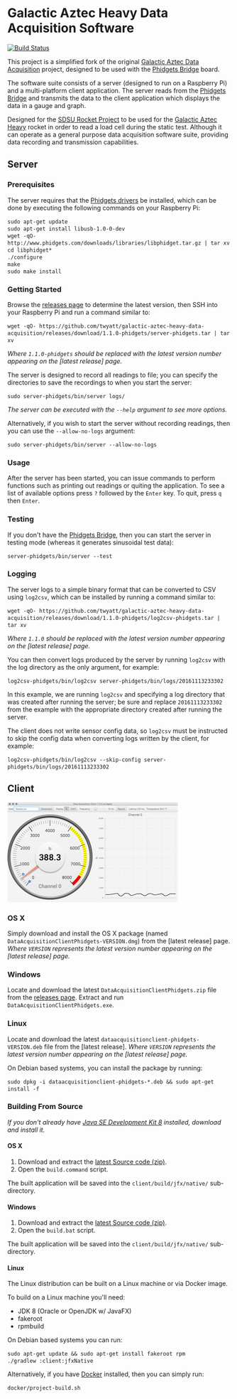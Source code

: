 # Galactic Aztec Heavy Data Acquisition Software
[![Build Status](https://travis-ci.org/twyatt/galactic-aztec-heavy-data-acquisition.svg?branch=phidgets)](https://travis-ci.org/twyatt/galactic-aztec-heavy-data-acquisition)


This project is a simplified fork of the original [Galactic Aztec Data Acquisition] project, designed to be used with the [Phidgets Bridge] board.

The software suite consists of a server (designed to run on a Raspberry Pi) and a multi-platform client application. The server reads from the [Phidgets Bridge] and transmits the data to the client application which displays the data in a gauge and graph.

Designed for the [SDSU Rocket Project] to be used for the [Galactic Aztec Heavy] rocket in order to read a load cell during the static test. Although it can operate as a general purpose data acquisition software suite, providing data recording and transmission capabilities.


## Server

### Prerequisites

The server requires that the [Phidgets drivers] be installed, which can be done by executing the following commands on your Raspberry Pi:
```
sudo apt-get update
sudo apt-get install libusb-1.0-0-dev
wget -qO- http://www.phidgets.com/downloads/libraries/libphidget.tar.gz | tar xv
cd libphidget*
./configure
make
sudo make install
```

### Getting Started

Browse the [releases page] to determine the latest version, then SSH into your Raspberry Pi and run a command similar to:
```
wget -qO- https://github.com/twyatt/galactic-aztec-heavy-data-acquisition/releases/download/1.1.0-phidgets/server-phidgets.tar | tar xv
```
_Where `1.1.0-phidgets` should be replaced with the latest version number appearing on the [latest release] page._

The server is designed to record all readings to file; you can specify the directories to save the recordings to when you start the server:
```
sudo server-phidgets/bin/server logs/
```
_The server can be executed with the `--help` argument to see more options._

Alternatively, if you wish to start the server without recording readings, then you can use the `--allow-no-logs` argument:
```
sudo server-phidgets/bin/server --allow-no-logs
```

### Usage

After the server has been started, you can issue commands to perform functions such as printing out readings or quiting the application. To see a list of available options press `?` followed by the `Enter` key. To quit, press `q` then `Enter`.

### Testing

If you don't have the [Phidgets Bridge], then you can start the server in testing mode (whereas it generates sinusoidal test data):
```
server-phidgets/bin/server --test
```

### Logging

The server logs to a simple binary format that can be converted to CSV using `log2csv`, which can be installed by running a command similar to:
```
wget -qO- https://github.com/twyatt/galactic-aztec-heavy-data-acquisition/releases/download/1.1.0-phidgets/log2csv-phidgets.tar | tar xv
```
_Where `1.1.0` should be replaced with the latest version number appearing on the [latest release] page._

You can then convert logs produced by the server by running `log2csv` with the log directory as the only argument, for example:
```
log2csv-phidgets/bin/log2csv server-phidgets/bin/logs/20161113233302
```
In this example, we are running `log2csv` and specifying a log directory that was created after running the server; be sure and replace `20161113233302` from the example with the appropriate directory created after running the server.

The client does not write sensor config data, so `log2csv` must be instructed to skip the config data when converting logs written by the client, for example:
```
log2csv-phidgets/bin/log2csv --skip-config server-phidgets/bin/logs/20161113233302
```


## Client

[![Client Gauges Screenshot](artwork/thumb_client.png?raw=true)](artwork/client.png?raw=true)

### OS X

Simply download and install the OS X package (named `DataAcquisitionClientPhidgets-VERSION.dmg`) from the [latest release] page.
_Where `VERSION` represents the latest version number appearing on the [latest release] page._

### Windows

Locate and download the latest `DataAcquisitionClientPhidgets.zip` file from the [releases page]. Extract and run `DataAcquisitionClientPhidgets.exe`.

### Linux

Locate and download the latest `dataacquisitionclient-phidgets-VERSION.deb` file from the [latest release].
_Where `VERSION` represents the latest version number appearing on the [latest release] page._

On Debian based systems, you can install the package by running:

```
sudo dpkg -i dataacquisitionclient-phidgets-*.deb && sudo apt-get install -f
```

### Building From Source

_If you don't already have [Java SE Development Kit 8] installed, download and install it._

#### OS X

1. Download and extract the [latest Source code (zip)].
1. Open the `build.command` script.

The built application will be saved into the `client/build/jfx/native/` sub-directory.

#### Windows

1. Download and extract the [latest Source code (zip)].
1. Open the `build.bat` script.

The built application will be saved into the `client/build/jfx/native/` sub-directory.

#### Linux

The Linux distribution can be built on a Linux machine or via Docker image.

To build on a Linux machine you'll need:

- JDK 8 (Oracle or OpenJDK w/ JavaFX)
- fakeroot
- rpmbuild

On Debian based systems you can run:

```
sudo apt-get update && sudo apt-get install fakeroot rpm
./gradlew :client:jfxNative
```

Alternatively, if you have [Docker] installed, then you can simply run:

```
docker/project-build.sh
```


[Galactic Aztec Data Acquisition]: https://github.com/twyatt/galactic-aztec-data-acquisition
[Phidgets Bridge]: http://www.phidgets.com/products.php?product_id=1046
[SDSU Rocket Project]: http://rocket.sdsu.edu/
[Galactic Aztec Heavy]: http://rocket.sdsu.edu/rockets#galactic-aztec-heavy
[Phidgets drivers]: http://www.phidgets.com/docs/OS_-_Linux#Installing
[releases page]: https://github.com/twyatt/galactic-aztec-heavy-data-acquisition/releases
[Java SE Development Kit 8]: http://www.oracle.com/technetwork/java/javase/downloads/jdk8-downloads-2133151.html
[latest Source code (zip)]: https://github.com/twyatt/galactic-aztec-heavy-data-acquisition/zipball/master
[Docker]: https://www.docker.com